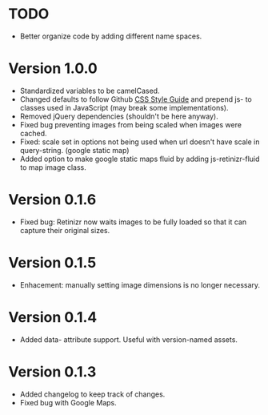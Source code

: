 # TODO
* Better organize code by adding different name spaces.

# Version 1.0.0
* Standardized variables to be camelCased.
* Changed defaults to follow Github [CSS Style Guide](https://github.com/styleguide) and prepend js- to classes used in JavaScript (may break some implementations).
* Removed jQuery dependencies (shouldn't be here anyway).
* Fixed bug preventing images from being scaled when images were cached.
* Fixed: scale set in options not being used when url doesn't have scale in query-string. (google static map)
* Added option to make google static maps fluid by adding js-retinizr-fluid to map image class.

# Version 0.1.6
* Fixed bug: Retinizr now waits images to be fully loaded so that it can capture their original sizes.

# Version 0.1.5
* Enhacement: manually setting image dimensions is no longer necessary.

# Version 0.1.4
* Added data- attribute support. Useful with version-named assets.

# Version 0.1.3
* Added changelog to keep track of changes.
* Fixed bug with Google Maps.